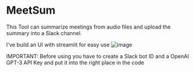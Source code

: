 # MeetSum
This Tool can summarize meetings from audio files and upload the summary into a Slack channel.

I've build an UI with streamlit for easy use
![image](https://user-images.githubusercontent.com/47228256/219875509-0dd5a714-09c6-4f3e-80b5-a59d11dc3b16.png)


IMPORTANT: 
Before using you have to create a Slack bot ID and a OpenAI GPT-3 API Key and put it into the right place in the code
